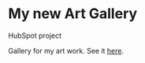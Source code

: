 # My new Art Gallery

HubSpot project

Gallery for my art work. See it [here](https://139703876.hubspotpagebuilder.eu/emsk-art/).
